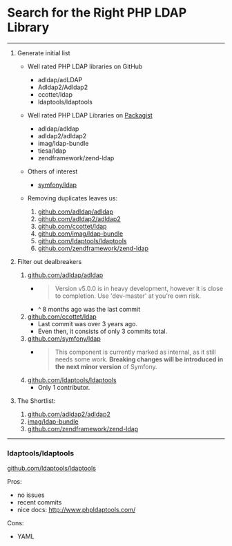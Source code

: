 # Search for the Right PHP LDAP Library

---

1. Generate initial list

    - Well rated PHP LDAP libraries on GitHub

        * adldap/adLDAP
        * Adldap2/Adldap2
        * ccottet/ldap
        * ldaptools/ldaptools

    - Well rated PHP LDAP Libraries on [Packagist](https://packagist.org/search/?q=ldap)

        * adldap/adldap
        * adldap2/adldap2
        * imag/ldap-bundle
        * tiesa/ldap
        * zendframework/zend-ldap

    - Others of interest
        * [symfony/ldap](https://github.com/symfony/ldap)

    - Removing duplicates leaves us:

        1. [github.com/adldap/adldap](https://github.com/adldap/adldap)
        1. [github.com/adldap2/adldap2](https://github.com/adldap2/adldap2)
        1. [github.com/ccottet/ldap](https://github.com/ccottet/ldap)
        1. [github.com/imag/ldap-bundle](https://github.com/BorisMorel/LdapBundle)
        1. [github.com/ldaptools/ldaptools](https://github.com/ldaptools/ldaptools)
        1. [github.com/zendframework/zend-ldap](https://github.com/zendframework/zend-ldap)

1. Filter out dealbreakers

    1. [github.com/adldap/adldap](https://github.com/adldap/adldap)
        * > Version v5.0.0 is in heavy development, however it is close to completion. Use 'dev-master' at you're own risk.
        * ^ 8 months ago was the last commit
    1. [github.com/ccottet/ldap](https://github.com/ccottet/ldap)
        * Last commit was over 3 years ago.
        * Even then, it consists of only 3 commits total.
    1. [github.com/symfony/ldap](https://github.com/symfony/ldap)
        * > This component is currently marked as internal, as it still needs some work. **Breaking changes will be introduced in the next minor version** of Symfony.
    1. [github.com/ldaptools/ldaptools](https://github.com/ldaptools/ldaptools)
        * Only 1 contributor.



1. The Shortlist:

    1. [github.com/adldap2/adldap2](https://github.com/adldap2/adldap2)
    1. [imag/ldap-bundle](https://github.com/BorisMorel/LdapBundle)
    1. [github.com/zendframework/zend-ldap](https://github.com/zendframework/zend-ldap)




---




### ldaptools/ldaptools

[github.com/ldaptools/ldaptools](https://github.com/ldaptools/ldaptools)

Pros:

* no issues
* recent commits
* nice docs: http://www.phpldaptools.com/

Cons:

* YAML
